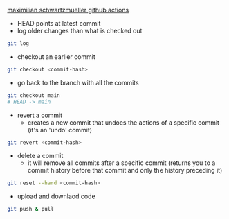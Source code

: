[maximilian schwartzmueller github actions](https://www.udemy.com/course/github-actions-the-complete-guide/learn/lecture/34122306#learning-tools)

- HEAD points at latest commit 
- log older changes than what is checked out
```sh
git log
```
- checkout an earlier commit
```sh
git checkout <commit-hash> 
```
- go back to the branch with all the commits
```sh
git checkout main
# HEAD -> main
```
- revert a commit 
	- creates a new commit that undoes the actions of a specific commit (it's an 'undo' commit)
```sh
git revert <commit-hash>
```
- delete a commit 
	- it will remove all commits after a specific commit (returns you to a commit history before that commit and only the history preceding it)
```sh
git reset --hard <commit-hash>
```
- upload and downlaod  code 
```sh
git push & pull
```

